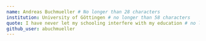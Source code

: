 ```yaml
---
name: Andreas Buchmueller # No longer than 28 characters
institution: University of Göttingen # no longer than 58 characters
quote: I have never let my schooling interfere with my education # no longer than 100 characters, avoid using quotes(") to guarantee the format remains the same.
github_user: abuchmueller
---
```

